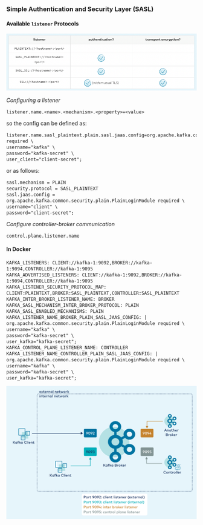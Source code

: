 ### Simple Authentication and Security Layer (SASL)

#### Available `listener` Protocols 

![LISTENER_PROTOCOLS](../images/listener_protocols.png)

*Configuring a listener*

    listener.name.<name>.<mechanism>.<property>=<value>

so the config can be defined as:

    listener.name.sasl_plaintext.plain.sasl.jaas.config=org.apache.kafka.common.security.plain.PlainLoginModule required \
    username="kafka" \
    password="kafka-secret" \
    user_client="client-secret";

or as follows: 

    sasl.mechanism = PLAIN
    security.protocol = SASL_PLAINTEXT
    sasl.jaas.config = org.apache.kafka.common.security.plain.PlainLoginModule required \
    username="client" \
    password="client-secret";


*Configure controller-broker communication*

    control.plane.listener.name

#### In Docker

    KAFKA_LISTENERS: CLIENT://kafka-1:9092,BROKER://kafka-1:9094,CONTROLLER://kafka-1:9095
    KAFKA_ADVERTISED_LISTENERS: CLIENT://kafka-1:9092,BROKER://kafka-1:9094,CONTROLLER://kafka-1:9095
    KAFKA_LISTENER_SECURITY_PROTOCOL_MAP: CLIENT:PLAINTEXT,BROKER:SASL_PLAINTEXT,CONTROLLER:SASL_PLAINTEXT
    KAFKA_INTER_BROKER_LISTENER_NAME: BROKER
    KAFKA_SASL_MECHANISM_INTER_BROKER_PROTOCOL: PLAIN
    KAFKA_SASL_ENABLED_MECHANISMS: PLAIN
    KAFKA_LISTENER_NAME_BROKER_PLAIN_SASL_JAAS_CONFIG: |
    org.apache.kafka.common.security.plain.PlainLoginModule required \
    username="kafka" \
    password="kafka-secret" \
    user_kafka="kafka-secret";
    KAFKA_CONTROL_PLANE_LISTENER_NAME: CONTROLLER
    KAFKA_LISTENER_NAME_CONTROLLER_PLAIN_SASL_JAAS_CONFIG: |
    org.apache.kafka.common.security.plain.PlainLoginModule required \
    username="kafka" \
    password="kafka-secret" \
    user_kafka="kafka-secret";


![LISTENERS OVERVIEW](../images/listeners_overview.png)

